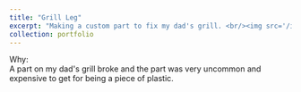 ```yaml
---
title: "Grill Leg"
excerpt: "Making a custom part to fix my dad's grill. <br/><img src='/images/500x300.png'>"
collection: portfolio
---
```


Why: <br/>
A part on my dad's grill broke and the part was very uncommon and expensive to get for being a piece of plastic.
